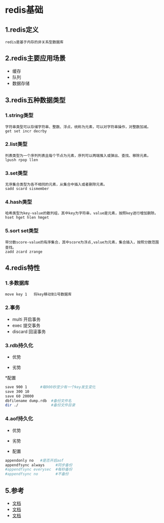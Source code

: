 # redis基础

## 1.redis定义

    redis是基于内存的非关系型数据库

## 2.redis主要应用场景

* 缓存
* 队列
* 数据存储

## 3.redis五种数据类型

### 1.string类型

    字符串类型可以存储字符串、整数、浮点，统称为元素，可以对字符串操作，对整数加减。
    get set incr decrby

### 2.list类型

    列表类型为一个序列列表且每个节点为元素，序列可以两端推入或弹出、查找、移除元素。
    lpush rpop llen

### 3.set类型

    无序集合类型为各不相同的元素，从集合中插入或者删除元素。
    sadd scard sismember

### 4.hash类型

    哈希类型为key-value的散列组，其中key为字符串，value是元素，按照key进行增加删除。
    hset hget hlen hmget

### 5.sort set类型

    带分数score-value的有序集合，其中score为浮点,value为元素，集合插入，按照分数范围查找。
    zadd zcard zrange

## 4.redis特性

### 1.多数据库

    move key 1   将key移动到1号数据库

### 2.事务

* multi    开启事务
* exec     提交事务
* discard  回滚事务

### 3.rdb持久化

* 优势

* 劣势

*配置

```bash
save 900 1      #每900秒至少有一个key发生变化
save 300 10
save 60 20000
dbfilename dump.rdb  #备份文件名
dir ./               #备份文件目录
```
### 4.aof持久化

* 优势

* 劣势

* 配置

```bash
appendonly no   #是否开启aof
appendfsync always     #同步备份
#appendfsync everysec  #每秒备份
#appendfsync no        #不备份
```

## 5.参考

* [文档](https://github.com/phpredis/phpredis)
* [文档](https://www.imooc.com/learn/809)
* [文档](https://www.imooc.com/learn/839)